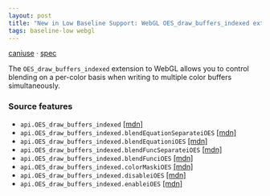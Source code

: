 ```yaml
---
layout: post
title: "New in Low Baseline Support: WebGL OES_draw_buffers_indexed extension"
tags: baseline-low webgl
---
```


[caniuse](https://caniuse.com/?search=webgl-oes-draw-buffers-indexed) · [spec](https://registry.khronos.org/webgl/extensions/OES_draw_buffers_indexed/)

The `OES_draw_buffers_indexed` extension to WebGL allows you to control blending on a per-color basis when writing to multiple color buffers simultaneously.

### Source features

- ``api.OES_draw_buffers_indexed`` [[mdn]](https://https://developer.mozilla.org/en-US/search?q=api.OES_draw_buffers_indexed)
- ``api.OES_draw_buffers_indexed.blendEquationSeparateiOES`` [[mdn]](https://https://developer.mozilla.org/en-US/search?q=api.OES_draw_buffers_indexed.blendEquationSeparateiOES)
- ``api.OES_draw_buffers_indexed.blendEquationiOES`` [[mdn]](https://https://developer.mozilla.org/en-US/search?q=api.OES_draw_buffers_indexed.blendEquationiOES)
- ``api.OES_draw_buffers_indexed.blendFuncSeparateiOES`` [[mdn]](https://https://developer.mozilla.org/en-US/search?q=api.OES_draw_buffers_indexed.blendFuncSeparateiOES)
- ``api.OES_draw_buffers_indexed.blendFunciOES`` [[mdn]](https://https://developer.mozilla.org/en-US/search?q=api.OES_draw_buffers_indexed.blendFunciOES)
- ``api.OES_draw_buffers_indexed.colorMaskiOES`` [[mdn]](https://https://developer.mozilla.org/en-US/search?q=api.OES_draw_buffers_indexed.colorMaskiOES)
- ``api.OES_draw_buffers_indexed.disableiOES`` [[mdn]](https://https://developer.mozilla.org/en-US/search?q=api.OES_draw_buffers_indexed.disableiOES)
- ``api.OES_draw_buffers_indexed.enableiOES`` [[mdn]](https://https://developer.mozilla.org/en-US/search?q=api.OES_draw_buffers_indexed.enableiOES)
